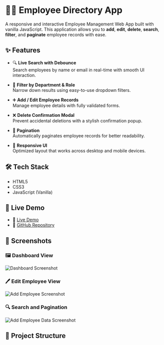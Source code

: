 # 🧑‍💼 Employee Directory App

A responsive and interactive Employee Management Web App built with vanilla JavaScript. This application allows you to **add**, **edit**, **delete**, **search**, **filter**, and **paginate** employee records with ease.

## ✨ Features

- 🔍 **Live Search with Debounce**  
  Search employees by name or email in real-time with smooth UI interaction.

- 📂 **Filter by Department & Role**  
  Narrow down results using easy-to-use dropdown filters.

- ➕ **Add / Edit Employee Records**  
  Manage employee details with fully validated forms.

- ❌ **Delete Confirmation Modal**  
  Prevent accidental deletions with a stylish confirmation popup.

- 📄 **Pagination**  
  Automatically paginates employee records for better readability.

- 📱 **Responsive UI**  
  Optimized layout that works across desktop and mobile devices.

## 🛠️ Tech Stack

- HTML5  
- CSS3  
- JavaScript (Vanilla)

## 🚀 Live Demo

- 🔗 [Live Demo](https://employee-profile-six.vercel.app/)
- 🔗 [GitHub Repository](https://github.com/riyas-git-sys/Employee-Profile/tree/main)

## 📸 Screenshots

### 🖼️ Dashboard View
![Dashboard Screenshot](https://i.ibb.co/MkzKbHf7/Screenshot-2025-07-12-151840.png)

### 🖊️ Edit Employee View
![Add Employee Screenshot](https://i.ibb.co/TMBgnjrM/Screenshot-2025-07-12-151910.png )

### 🔍 Search and Pagination
![Add Employee Data Screenshot](https://i.ibb.co/S4xqMMTp/Screenshot-2025-07-12-151923.png)


## 📂 Project Structure

